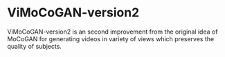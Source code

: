 # ViMoCoGAN-version2
ViMoCoGAN-version2 is an second improvement from the original idea of MoCoGAN for generating videos in variety of views which preserves the quality of subjects.
